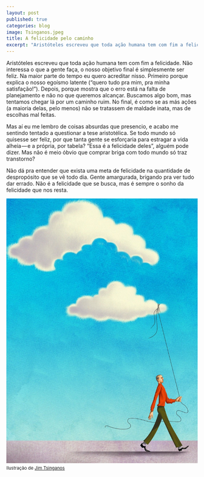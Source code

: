 ```yaml
---
layout: post
published: true
categories: blog
image: Tsinganos.jpeg
title: A felicidade pelo caminho
excerpt: "Aristóteles escreveu que toda ação humana tem com fim a felicidade. Não interessa o que a gente faça, o nosso objetivo final é simplesmente ser feliz."
---
```


Aristóteles escreveu que toda ação humana tem com fim a felicidade. Não interessa o que a gente faça, o nosso objetivo final é simplesmente ser feliz. Na maior parte do tempo eu quero acreditar nisso. Primeiro porque explica o nosso egoísmo latente (“quero tudo pra mim, pra minha satisfação!”). Depois, porque mostra que o erro está na falta de planejamento e não no que queremos alcançar. Buscamos algo bom, mas tentamos chegar lá por um caminho ruim. No final, é como se as más ações (a maioria delas, pelo menos) não se tratassem de maldade inata, mas de escolhas mal feitas.

Mas aí eu me lembro de coisas absurdas que presencio, e acabo me sentindo tentado a questionar a tese aristotélica. Se todo mundo só quisesse ser feliz, por que tanta gente se esforçaria para estragar a vida alheia — e a própria, por tabela? “Essa é a felicidade deles”, alguém pode dizer. Mas não é meio óbvio que comprar briga com todo mundo só traz transtorno?

Não dá pra entender que exista uma meta de felicidade na quantidade de despropósito que se vê todo dia. Gente amargurada, brigando pra ver tudo dar errado. Não é a felicidade que se busca, mas é sempre o sonho da felicidade que nos resta.

<img src="/assets/images/Tsinganos.jpeg">
<small>Ilustração de <a href="http://www.tsinganos.com/">Jim Tsinganos</a></small>
